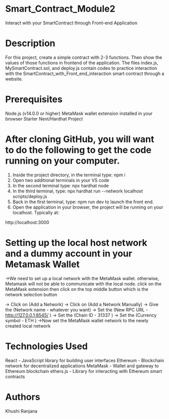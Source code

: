 # Smart_Contract_Module2
Interact with your SmartContract through Front-end Application

# Description
For this project, create a simple contract with 2-3 functions. Then show the values of those functions in frontend of the application. The files index.js, MySmartContract.sol, and deploy.js contain codes to practice interaction with the SmartContract_with_Front_end_interaction smart contract through a website.

# Prerequisites
Node.js (v14.0.0 or higher)
MetaMask wallet extension installed in your browser
Starter Next/Hardhat Project

# After cloning GitHub, you will want to do the following to get the code running on your computer.

1. Inside the project directory, in the terminal type: npm i
2. Open two additional terminals in your VS code
3. In the second terminal type: npx hardhat node
4. In the third terminal, type: npx hardhat run --network localhost scripts/deploy.js
5. Back in the first terminal, type: npm run dev to launch the front end.
6. Open the application in your browser, the project will be running on your localhost. Typically at:

http://localhost:3000
# Setting up the local host network and a dummy account in your Metamask Wallet
->We need to set up a local network with the MetaMask wallet. otherwise, Metamask will not be able to communicate with the local node. click on the MetaMask extension then click on the top middle button which is the network selection button

-> Click on (Add a Network)
-> Click on (Add a Network Manually)
-> Give the (Network name - whatever you want)
-> Set the (New RPC URL - http://127.0.0.1:8545/ )
-> Set the (Chain ID - 31337 )
-> Set the (Currency symbol - ETH )
->Now set the MetaMask wallet network to the newly created local network

# Technologies Used
React - JavaScript library for building user interfaces
Ethereum - Blockchain network for decentralized applications
MetaMask - Wallet and gateway to Ethereum blockchain
ethers.js - Library for interacting with Ethereum smart contracts

# Authors
Khushi Ranjana
